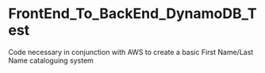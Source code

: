 # FrontEnd_To_BackEnd_DynamoDB_Test
Code necessary in conjunction with AWS to create a basic First Name/Last Name cataloguing system
